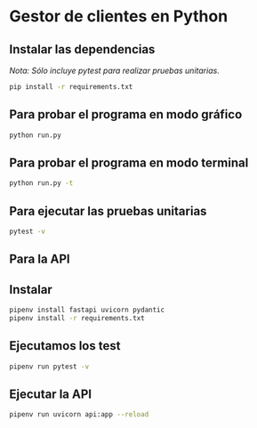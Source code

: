 # Gestor de clientes en Python



## Instalar las dependencias

_Nota: Sólo incluye pytest para realizar pruebas unitarias._

```bash
pip install -r requirements.txt
```

## Para probar el programa en modo gráfico

```bash
python run.py
```

## Para probar el programa en modo terminal

```bash
python run.py -t
```

## Para ejecutar las pruebas unitarias

```bash
pytest -v

```
## Para la API 


## Instalar  

```bash
pipenv install fastapi uvicorn pydantic
pipenv install -r requirements.txt

```

## Ejecutamos los test 

```bash
pipenv run pytest -v

```


## Ejecutar la API 

```bash
pipenv run uvicorn api:app --reload

```






